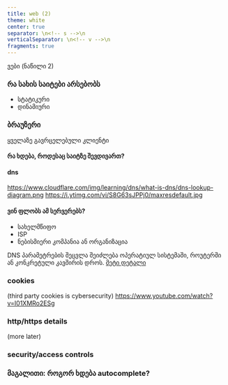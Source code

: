 ```yaml
---
title: web (2)
theme: white    
center: true
separator: \n<!-- s -->\n
verticalSeparator: \n<!-- v -->\n
fragments: true
---
```

ვები (ნაწილი 2)

<!-- v -->

### რა სახის საიტები არსებობს
- სტატიკური
- დინამიური


<!-- s -->

### ბრაუზერი

<!-- n -->
ყველაზე გავრცელებული კლიენტი

#### რა ხდება, როდესაც საიტზე შევდივართ?

<!-- v -->

#### dns

<!-- v -->

https://www.cloudflare.com/img/learning/dns/what-is-dns/dns-lookup-diagram.png
https://i.ytimg.com/vi/S8G63sJPPj0/maxresdefault.jpg

#### ვინ ფლობს ამ სერვერებს?
- სახელმწიფო
- ISP
- ნებისმიერი კომპანია ან ორგანიზაცია

<!-- s -->

DNS პარამეტრების შეცვლა შეიძლება ოპერატიულ სისტემაში, როუტერში ან კონკრეტული კავშირის დროს.
[მეტი დეტალი](https://www.quora.com/Who-manages-runs-and-maintains-DNS-servers) 
### cookies
(third party cookies is cybersecurity)
https://www.youtube.com/watch?v=I01XMRo2ESg
### http/https details
(more later)

### security/access controls


### მაგალითი: როგორ ხდება autocomplete?
